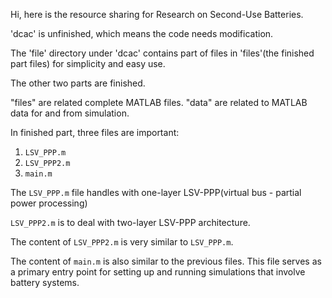 Hi, here is the resource sharing for Research on Second-Use Batteries. 

'dcac' is unfinished, which means the code needs modification.

The 'file' directory under 'dcac' contains part of files in 'files'(the finished part files) for simplicity and easy use.

The other two parts are finished. 

"files" are related complete MATLAB files. "data" are related to MATLAB data for and from simulation.

In finished part, three files are important:

1. `LSV_PPP.m`
2. `LSV_PPP2.m`
3. `main.m`

The `LSV_PPP.m` file handles with one-layer LSV-PPP(virtual bus - partial power processing)

`LSV_PPP2.m` is to deal with two-layer LSV-PPP architecture.

The content of `LSV_PPP2.m` is very similar to `LSV_PPP.m`. 

The content of `main.m` is also similar to the previous files. This file serves as a primary entry point for setting up and running simulations that involve battery systems.
